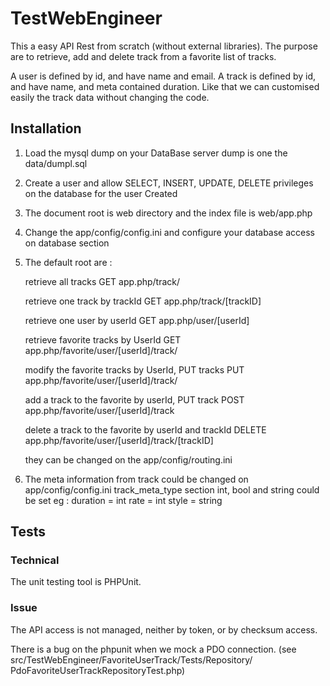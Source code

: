 TestWebEngineer
===============

This a easy API Rest from scratch (without external libraries).
The purpose are to retrieve, add and delete track from a favorite list 
of tracks.

A user is defined by id, and have name and email.
A track is defined by id, and have name, and meta contained duration. 
Like that we can customised easily the track data without changing the
code.

Installation
------------
   
1.  Load the mysql dump on your DataBase server
    dump is one the data/dumpl.sql

2.  Create a user and allow  SELECT, INSERT, UPDATE, DELETE 
    privileges on the database for the user Created

3.  The document root is web directory and the index file is web/app.php

4.  Change the app/config/config.ini and configure your database access
    on database section

5.  The default root are :

    retrieve all tracks
    GET app.php/track/
    
    retrieve one track by trackId
    GET app.php/track/[trackID]
    
    retrieve one user by userId
    GET app.php/user/[userId]
    
    retrieve favorite tracks by UserId
    GET app.php/favorite/user/[userId]/track/
    
    modify the favorite tracks by UserId, PUT tracks
    PUT app.php/favorite/user/[userId]/track/
    
    add a track to the favorite by userId, PUT track
    POST app.php/favorite/user/[userId]/track
    
    delete a track to the favorite by userId and trackId
    DELETE app.php/favorite/user/[userId]/track/[trackID]
    
    they can be changed on the app/config/routing.ini
    
6.  The meta information from track could be changed on 
    app/config/config.ini track_meta_type section
    int, bool and string could be set
    eg : duration = int
         rate = int
         style = string
    
## Tests

### Technical

The unit testing tool is PHPUnit.

### Issue

The API access is not managed, neither by token, or by checksum access.

There is a bug on the phpunit when we mock a PDO connection. 
(see src/TestWebEngineer/FavoriteUserTrack/Tests/Repository/
PdoFavoriteUserTrackRepositoryTest.php)
